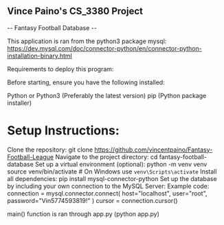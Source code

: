 ## Vince Paino's CS_3380 Project
-- Fantasy Football Database --

This application is ran from the python3 package mysql:
https://dev.mysql.com/doc/connector-python/en/connector-python-installation-binary.html


Requirements to deploy this program:

Before starting, ensure you have the following installed:

Python or Python3 (Preferably the latest version)
pip (Python package installer)

# Setup Instructions:

Clone the repository:
git clone https://github.com/vincentpaino/Fantasy-Football-League
Navigate to the project directory:
cd fantasy-football-database
Set up a virtual environment (optional):
python -m venv venv
source venv/bin/activate  # On Windows use `venv\Scripts\activate`
Install all dependencies:
pip install mysql-connector-python
Set up the database by including your own connection to the MySQL Server:
Example code:
    connection = mysql.connector.connect(
        host="localhost",
        user="root",
        password="Vin5774593819!"
    )
    cursor = connection.cursor()

main() function is ran through app.py (python app.py)